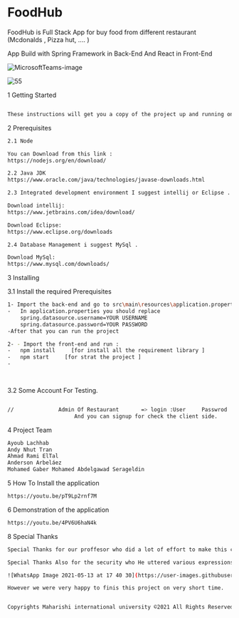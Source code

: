 

# FoodHub
FoodHub is Full Stack App for buy food from different restaurant (Mcdonalds , Pizza hut, .... )


App Build with Spring Framework in Back-End And React in Front-End 

![MicrosoftTeams-image](https://user-images.githubusercontent.com/44031876/118083773-218f6500-b385-11eb-9169-0d5db4a1e5e7.png)

![55](https://user-images.githubusercontent.com/44031876/118203508-d7a88c80-b421-11eb-956a-9713304fd160.gif)


1 Getting Started
```sh

These instructions will get you a copy of the project up and running on your local machine for development and testing purposes.
```


2 Prerequisites

```sh
2.1 Node

You can Download from this link : 
https://nodejs.org/en/download/

2.2 Java JDK
https://www.oracle.com/java/technologies/javase-downloads.html

2.3 Integrated development environment I suggest intellij or Eclipse . 

Download intellij:
https://www.jetbrains.com/idea/download/

Download Eclipse:
https://www.eclipse.org/downloads

2.4 Database Management i suggest MySql . 

Download MySql:
https://www.mysql.com/downloads/

```


3 Installing



3.1 Install the required Prerequisites
```sh
1- Import the back-end and go to src\main\resources\application.properties
-   In application.properties you should replace 
    spring.datasource.username=YOUR USERNAME
    spring.datasource.password=YOUR PASSWORD
-After that you can run the project 

2- - Import the front-end and run :
-   npm install     [for install all the requirement library ]
-   npm start     [for strat the project ]
-   

    
```

3.2 Some Account For Testing.

```sh

//				Admin Of Restaurant       => login :User     Passwrod : User   
                     And you can signup for check the client side.
```

4 Project Team

```sh
Ayoub Lachhab 
Andy Nhut Tran
Ahmad Rami ElTal
Anderson Arbeláez
Mohamed Gaber Mohamed Abdelgawad Serageldin
```

5 How To Install the application

```sh
https://youtu.be/pT9Lp2rnf7M
```


6 Demonstration of the application
```sh
https://youtu.be/4PV6U6haN4k
```

8 Special Thanks

```sh
Special Thanks for our proffesor who did a lot of effort to make this course easy for us and we can see this from on this project wich we learned with him a lot of stuff who help us on Career .

Special Thanks Also for the security who He uttered various expressions of racism and give all of us fine for the only reason is remove mask during taking this picture even all the team we are vaccinated .

![WhatsApp Image 2021-05-13 at 17 40 30](https://user-images.githubusercontent.com/44031876/118215590-68d62e00-b437-11eb-8122-becf485e6a8a.jpeg)

However we were very happy to finis this project on very short time.


Copyrights Maharishi international university ©2021 All Rights Reserved
```
